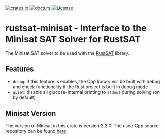 [![crates.io](https://img.shields.io/crates/v/rustsat-minisat?style=for-the-badge)](https://crates.io/crates/rustsat-minisat)
[![docs.rs](https://img.shields.io/docsrs/rustsat-minisat?style=for-the-badge)](https://docs.rs/rustsat-minisat)
[![License](https://img.shields.io/crates/l/rustsat-minisat?style=for-the-badge)](../LICENSE)

<!-- cargo-rdme start -->

# rustsat-minisat - Interface to the Minisat SAT Solver for RustSAT

The Minisat SAT solver to be used with the [RustSAT](https://github.com/chrjabs/rustsat) library.

## Features

- `debug`: if this feature is enables, the Cpp library will be built with debug and check functionality if the Rust project is built in debug mode
- `quiet`: disable all glucose-internal printing to `stdout` during solving (on by default)

## Minisat Version

The version of Minisat in this crate is Version 2.2.0.
The used Cpp source repository can be found [here](https://github.com/chrjabs/minisat).

<!-- cargo-rdme end -->
